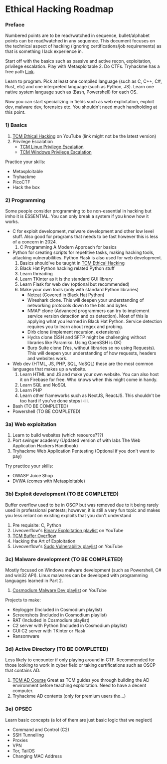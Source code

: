 # Ethical Hacking Roadmap

### Preface
Numbered points are to be read/watched in sequence, bullet/alphabet points can be read/watched in any sequence. This document focuses on the technical aspect of hacking (ignoring certifications/job requirements) as that is something I lack experience in.

Start off with the basics such as passive and active recon, exploitation, privilege escalation. Play with Metasploitable 2. Do CTFs. Tryhackme has a free path [Link](https://tryhackme.com/r/resources/blog/free_path).

Learn to program. Pick at least one compiled language (such as C, C++, C#, Rust, etc) and one interpreted language (such as Python, JS). Learn one native system language such as (Bash, Powershell) for each OS.

Now you can start specializing in fields such as web exploitation, exploit dev, malware dev, forensics etc. You shouldn't need much handholding at this point.
### 1) Basics
1. [TCM Ethical Hacking](https://youtu.be/3FNYvj2U0HM?si=XVhi1r5Ez66rmzVg) on YouTube (link might not be the latest version)
2. Privilege Escalation
	- [TCM Linux Privilege Escalation](https://youtu.be/ZTnwg3qCdVM?si=RlfTRS-nmMcIOEYo)
	- [TCM Windows Privilege Escalation](https://youtu.be/uTcrbNBcoxQ?si=K2EIGFbaZysaJCMw)

Practice your skills:
- Metasploitable
- Tryhackme
- PicoCTF
- Hack the box
### 2) Programming
Some people consider programming to be non-essential in hacking but imho it is ESSENTIAL. You can only break a system if you know how it works.
- C for exploit development, malware development and other low level stuff. Also good for programs that needs to be fast however this is less of a concern in 2024.
	1. C Programming A Modern Approach for basics
- Python for creating scripts for repetitive tasks, making hacking tools, attacking vulnerabilities. Python Flask is also used for web development. 
	1. Basics should've be taught in [TCM Ethical Hacking](https://youtu.be/3FNYvj2U0HM?si=XVhi1r5Ez66rmzVg)
	2. Black Hat Python hacking related Python stuff
	3. Learn threading
	4. Learn TKinter as it is the standard GUI library
	5. Learn Flask for web dev (optional but recommended)
	6. Make your own tools (only with standard Python libraries)
		- Netcat (Covered in Black Hat Python)
		- Wireshark clone. This will deepen your understanding of networking protocols down to the bits and bytes
		- NMAP clone (Advanced programmers can try to implement service version detection and os detection). Most of this is applying what you learned in Black Hat Python. Service detection requires you to learn about regex and probing.
		- Dirb clone (implement recursion, extensions)
		- Hydra clone (SSH and SFTP might be challenging without libraries like Paramiko. Using OpenSSH is OK)
		- Burp Suite clone (Yes, without libraries so no using Requests). This will deepen your understanding of how requests, headers and websites work.
- Web dev (HTML, JS, PHP, SQL, NoSQL) these are the most common languages that makes up a website. 
	1. Learn HTML and JS and make your own website. You can also host it on Firebase for free. Who knows when this might come in handy.
	2. Learn SQL and NoSQL
	3. Learn PHP
	4. Learn other frameworks such as NextJS, ReactJS. This shouldn't be too hard if you've done steps i-iii.
- Bash (TO BE COMPLETED)
- Powershell (TO BE COMPLETED)
### 3a) Web exploitation
1. Learn to build websites (which resource???)
2. Port swinger academy (Updated version of with labs The Web Application Hackers Handbook)
3. Tryhackme Web Application Pentesting (Optional if you don't want to pay)

Try practice your skills:
- OWASP Juice Shop
- DVWA (comes with Metasploitable)
### 3b) Exploit development (TO BE COMPLETED)
Buffer overflow used to be in OSCP but was removed due to it being rarely used in professional pentests; however, it is still a very fun topic and makes you less reliant on existing exploits that you don't understand
1. Pre requisite: C, Python
2. Liveoverflow's [Binary Exploitation playlist](https://www.youtube.com/playlist?list=PLhixgUqwRTjxglIswKp9mpkfPNfHkzyeN) on YouTube
3. [TCM Buffer Overflow](https://youtu.be/ncBblM920jw?si=ruz6eAMcSqUuMn8-)
4. Hacking the Art of Exploitation
5. Liveoverflow's [Sudo Vulnerability playlist](https://youtube.com/playlist?list=PLhixgUqwRTjy0gMuT4C3bmjeZjuNQyqdx&si=lkCAfE9Oaw-HljhP) on YouTube
### 3c) Malware development (TO BE COMPLETED)
Mostly focused on Windows malware development (such as Powershell, C# and win32 API). Linux malwares can be developed with programming languages learned in Part 2.
1. [Cosmodium Malware Dev playlist](https://youtube.com/playlist?list=PL_dk67mLCSFHa5jDNvEuXuoafMHmTjn32&si=BmpiiE-5T5-gjFwf) on YouTube

Projects to make:
- Keylogger (Included in Cosmodium playlist)
- Screenshots (Included in Cosmodium playlist)
- RAT (Included in Cosmodium playlist)
- C2 server with Python (Included in Cosmodium playlist)
- GUI C2 server with TKinter or Flask
- Ransomware
### 3d) Active Directory (TO BE COMPLETED)
Less likely to encounter if only playing around in CTF. Recommended for those looking to work in cyber field or taking certifications such as OSCP that contains AD.
1. [TCM AD Course](https://youtu.be/VXxH4n684HE?si=DCNlJgpLSmrvSNNY) Great as TCM guides you through building the AD environment before teaching exploitation. Need to have a decent computer.
2. Tryhackme AD contents (only for premium users tho...)
### 3e) OPSEC
Learn basic concepts (a lot of them are just basic logic that we neglect)
- Command and Control (C2)
- SSH Tunnelling
- Proxies
- VPN
- Tor, TailOS
- Changing MAC Address
